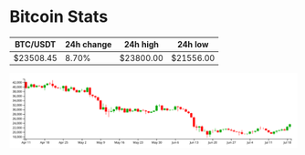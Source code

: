 # Bitcoin Stats

BTC/USDT|24h change|24h high|24h low|
|---|---|---|---|
|$23508.45|8.70%|$23800.00|$21556.00|

<img src="./chart.svg">
